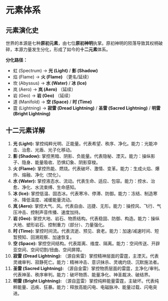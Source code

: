 # 元素体系

## 元素演化史

世界的本源是七种**原初元素**，由七位**原初神明**执掌。原初神明的陨落导致其权柄破碎，本源力量发生分化，形成了如今的**十二元素**体系。

**分化路径：**
- 虹 (Spectrum) -> **光 (Light)** / **影 (Shadow)**
- 焰 (Flame) -> **火 (Flame)** （更名/延续）
- 坎 (Abyssus) -> **水 (Water)** / **冰 (Ice)**
- 岚 (Aero) -> **岚 (Aero)** （延续）
- 岩 (Geo) -> **岩 (Geo)** （延续）
- 道 (Manifold) -> **空 (Space)** / **时 (Time)**
- 霆 (Lightning) -> **寂雷 (Dread Lightning)** / **圣雷 (Sacred Lightning)** / **明雷 (Bright Lightning)**

## 十二元素详解

1. **光 (Light):** 掌控纯粹光明、正能量。代表希望、秩序、净化。能力：光能冲击、治愈、光盾、光子化移动。
2. **影 (Shadow):** 掌控黑暗、阴影、负能量。代表隐秘、湮灭。能力：操纵影子、隐身、能量吸收、恐惧幻象、阴影穿梭。
3. **火 (Flame):** 掌控热能、燃烧。代表破坏、激情、变革。能力：生成火焰、爆炸、熔融、净化（焚化）。
4. **水 (Water):** 掌控液态水、流动。代表生命、适应、包容。能力：控水、治愈、净化、水流束缚、生命感知。
5. **冰 (Ice):** 掌控低温、固态冰。代表寒冷、停滞、防御。能力：冻结、制造寒冰、降低温度、减缓能量流动。
6. **岚 (Aero):** 掌控大气、风。代表自由、迅捷、无形。能力：操控风、飞行、气压冲击、控制声音传播、速度加持。
7. **岩 (Geo):** 掌控大地、岩石、物质结构。代表稳固、防御、构造。能力：操纵大地、塑形岩石、控制重力（部分）、力量强化。
8. **时 (Time):** 掌控时间流。代表流逝、预见、衰老。能力：加速/减速时间、短暂预知、回溯观察、加速恢复。
9. **空 (Space):** 掌控空间结构。代表距离、维度、隔离。能力：空间传送、开辟亚空间、空间切割/扭曲、空间屏障。
10. **寂雷 (Dread Lightning):** （源自紫雷）掌控精神层面的雷霆，主湮灭。代表灵魂审判、寂静死亡。能力：精神冲击、意识抹杀、灵魂灼烧、沉默施法者。
11. **圣雷 (Sacred Lightning):** （源自金雷）掌控物质层面的雷霆，主净化/审判。代表神圣、秩序审判。能力：破坏物质、能量净化、神圣裁决、破结界。
12. **明雷 (Bright Lightning):** （源自蓝雷）掌控纯粹能量雷霆，主破坏。代表纯粹能量、迅疾、狂暴。能力：释放高能闪电、电磁脉冲、能量过载、闪电突进。